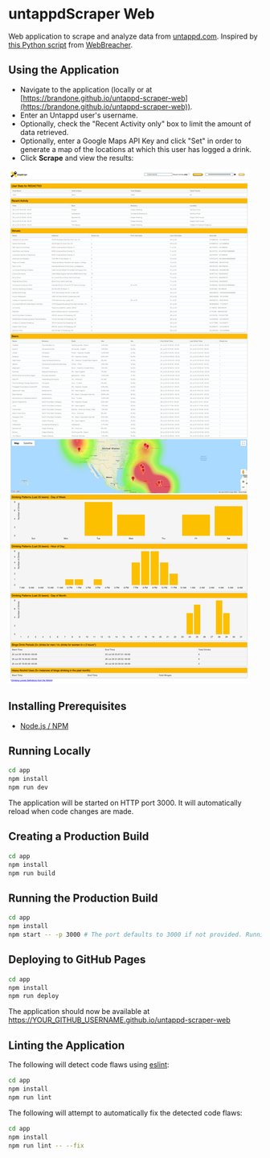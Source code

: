 # untappdScraper Web

Web application to scrape and analyze data from [untappd.com](https://untappd.com/). Inspired by [this Python script](https://github.com/WebBreacher/untappdScraper) from [WebBreacher](https://github.com/WebBreacher).

## Using the Application

* Navigate to the application (locally or at [https://brandone.github.io/untappd-scraper-web](https://brandone.github.io/untappd-scraper-web)).
* Enter an Untappd user's username.
* Optionally, check the "Recent Activity only" box to limit the amount of data retrieved.
* Optionally, enter a Google Maps API Key and click "Set" in order to generate a map of the locations at which this user has logged a drink.
* Click **Scrape** and view the results:

![Example](./example.png)

## Installing Prerequisites

* [Node.js / NPM](https://nodejs.org/en/download/)

## Running Locally

```bash
cd app
npm install
npm run dev
```

The application will be started on HTTP port 3000. It will automatically reload when code changes are made.

## Creating a Production Build

```bash
cd app
npm install
npm run build
```

## Running the Production Build

```bash
cd app
npm install
npm start -- -p 3000 # The port defaults to 3000 if not provided. Running on reserved ports requires sudo.
```

## Deploying to GitHub Pages

```bash
cd app
npm install
npm run deploy
```

The application should now be available at https://YOUR_GITHUB_USERNAME.github.io/untappd-scraper-web

## Linting the Application

The following will detect code flaws using [eslint](https://eslint.org/):

```bash
cd app
npm install
npm run lint
```

The following will attempt to automatically fix the detected code flaws:

```bash
cd app
npm install
npm run lint -- --fix
```

